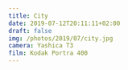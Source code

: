 ```yaml
---
title: City
date: 2019-07-12T20:11:11+02:00
draft: false
img: /photos/2019/07/city.jpg
camera: Yashica T3
film: Kodak Portra 400
---
```

